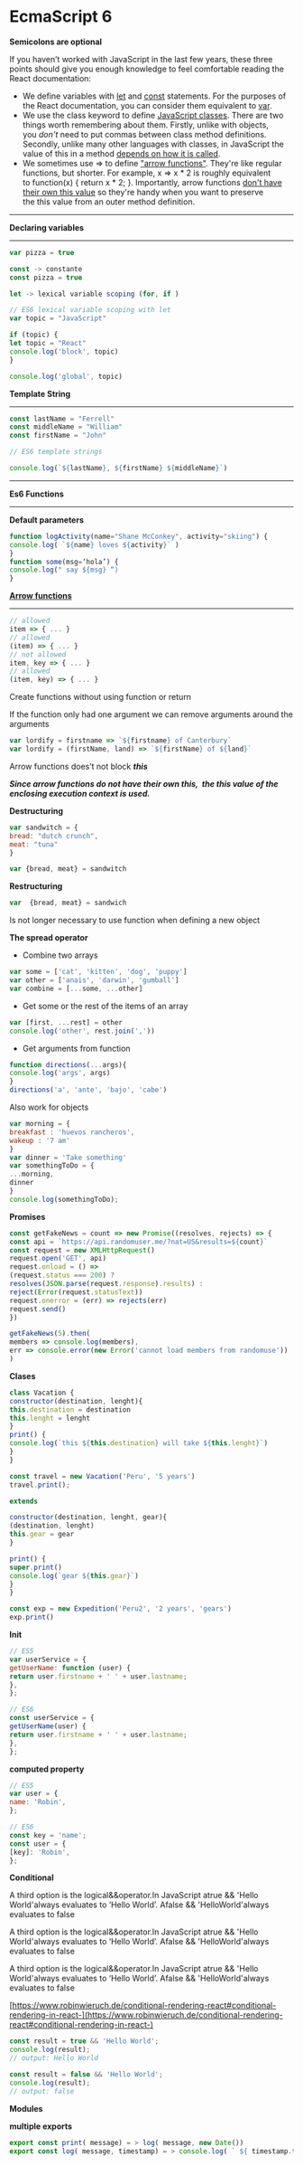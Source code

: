 # EcmaScript 6


**Semicolons are optional**

If you haven’t worked with JavaScript in the last few years, these three points should give you enough knowledge to feel comfortable reading the React documentation:

- We define variables with [let](https://developer.mozilla.org/en-US/docs/Web/JavaScript/Reference/Statements/let) and [const](https://developer.mozilla.org/en-US/docs/Web/JavaScript/Reference/Statements/const) statements. For the purposes of the React documentation, you can consider them equivalent to [var](https://developer.mozilla.org/en-US/docs/Web/JavaScript/Reference/Statements/var).
- We use the class keyword to define [JavaScript classes](https://developer.mozilla.org/en-US/docs/Web/JavaScript/Reference/Classes). There are two things worth remembering about them. Firstly, unlike with objects, you *don't* need to put commas between class method definitions. Secondly, unlike many other languages with classes, in JavaScript the value of this in a method [depends on how it is called](https://developer.mozilla.org/en-US/docs/Web/JavaScript/Reference/Classes#Boxing_with_prototype_and_static_methods).
- We sometimes use => to define ["arrow functions"](https://developer.mozilla.org/en-US/docs/Web/JavaScript/Reference/Functions/Arrow_functions). They're like regular functions, but shorter. For example, x => x * 2 is roughly equivalent to function(x) { return x * 2; }. Importantly, arrow functions [don't have their own this value](https://developer.mozilla.org/en-US/docs/Web/JavaScript/Reference/Functions/Arrow_functions#No_separate_this) so they're handy when you want to preserve the this value from an outer method definition.

---

**Declaring variables**

---

```jsx
var pizza = true

const -> constante
const pizza = true

let -> lexical variable scoping (for, if )

// ES6 lexical variable scoping with let
var topic = "JavaScript"

if (topic) {
let topic = "React"
console.log('block', topic)
}

console.log('global', topic)
```

**Template String**

---

```jsx
const lastName = "Ferrell"
const middleName = "William"
const firstName = "John"

// ES6 template strings

console.log(`${lastName}, ${firstName} ${middleName}`)
```

---

**Es6 Functions**

---

**Default parameters**

```jsx
function logActivity(name="Shane McConkey", activity="skiing") {
console.log( `${name} loves ${activity}` )
}
function some(msg=‘hola’) {
console.log(" say ${msg} “)
}
```

**[Arrow functions](https://developer.mozilla.org/en-US/docs/Web/JavaScript/Reference/Functions/Arrow_functions)**

---

```jsx
// allowed
item => { ... }
// allowed
(item) => { ... }
// not allowed
item, key => { ... }
// allowed
(item, key) => { ... }
```

Create functions without using function or return

If the function only had one argument we can remove arguments around the arguments

```jsx
var lordify = firstname => `${firstname} of Canterbury`
var lordify = (firstName, land) => `${firstName} of ${land}`
```

Arrow functions does’t not block ***this***

***Since arrow functions do not have their own this,  the this value of the enclosing execution context is used.***

**Destructuring** 

```jsx
var sandwitch = {
bread: "dutch crunch",
meat: "tuna"
}

var {bread, meat} = sandwitch
```

**Restructuring**

```jsx
var  {bread, meat} = sandwich
```

Is not longer necessary to use function when defining a new object

**The spread operator**

- Combine two arrays

```jsx
var some = ['cat', 'kitten', 'dog', 'puppy']
var other = ['anais', 'darwin', 'gumball']
var combine = [...some, ...other]
```

- Get some or the rest of the items of an array

```jsx
var [first, ...rest] = other
console.log('other', rest.join(','))
```

- Get arguments from function

```jsx
function directions(...args){
console.log('args', args)
}
directions('a', 'ante', 'bajo', 'cabe')
```

Also work for objects

```jsx
var morning = {
breakfast : 'huevos rancheros',
wakeup : '7 am'
}
var dinner = 'Take something'
var somethingToDo = {
...morning,
dinner
}
console.log(somethingToDo);
```

**Promises**

```jsx
const getFakeNews = count => new Promise((resolves, rejects) => {
const api = `https://api.randomuser.me/?nat=US&results=${count}`
const request = new XMLHttpRequest()
request.open('GET', api)
request.onload = () =>
(request.status === 200) ?
resolves(JSON.parse(request.response).results) :
reject(Error(request.statusText))
request.onerror = (err) => rejects(err)
request.send()
})

getFakeNews(5).then(
members => console.log(members),
err => console.error(new Error('cannot load members from randomuse'))
)
```

**Clases**

```jsx
class Vacation {
constructor(destination, lenght){
this.destination = destination
this.lenght = lenght
}
print() {
console.log(`this ${this.destination} will take ${this.lenght}`)
}
}

const travel = new Vacation('Peru', '5 years')
travel.print();

extends

constructor(destination, lenght, gear){
(destination, lenght)
this.gear = gear
}

print() {
super.print()
console.log(`gear ${this.gear}`)
}
}

const exp = new Expedition('Peru2', '2 years', 'gears')
exp.print()
```

**Init**

```jsx
// ES5
var userService = {
getUserName: function (user) {
return user.firstname + ' ' + user.lastname;
},
};

// ES6
const userService = {
getUserName(user) {
return user.firstname + ' ' + user.lastname;
},
};
```

**computed property**

```jsx
// ES5
var user = {
name: 'Robin',
};

// ES6
const key = 'name';
const user = {
[key]: 'Robin',
};
```

**Conditional**

A third option is the logical&&operator.In JavaScript atrue && 'Hello World'always evaluates to ‘Hello World’. Afalse && 'HelloWorld'always evaluates to false

A third option is the logical&&operator.In JavaScript atrue && 'Hello World'always evaluates to ‘Hello World’. Afalse && 'HelloWorld'always evaluates to false

A third option is the logical&&operator.In JavaScript atrue && 'Hello World'always evaluates to ‘Hello World’. Afalse && 'HelloWorld'always evaluates to false

[https://www.robinwieruch.de/conditional-rendering-react#conditional-rendering-in-react-](https://www.robinwieruch.de/conditional-rendering-react#conditional-rendering-in-react-)

```jsx
const result = true && 'Hello World';
console.log(result);
// output: Hello World

const result = false && 'Hello World';
console.log(result);
// output: false
```

**Modules**

**multiple exports**

```jsx
export const print( message) = > log( message, new Date())
export const log( message, timestamp) = > console.log( ` ${ timestamp.toString()}: ${ message} `}
```